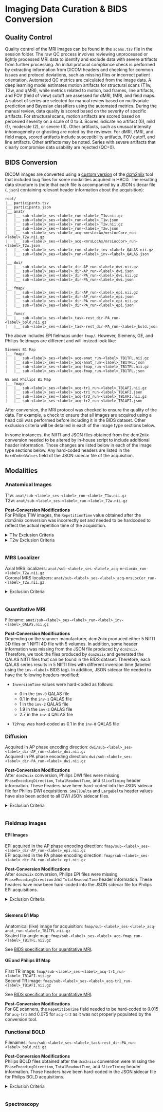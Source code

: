 # Imaging Data Curation & BIDS Conversion

## Quality Control
Quality control of the MRI images can be found in the `scans.tsv` file in the session folder. The raw QC process involves reviewing unprocessed or lightly processed MRI data to identify and exclude data with severe artifacts from further processing. An initial protocol compliance check is performed by extracting information from DICOM headers and checking for common issues and protocol deviations, such as missing files or incorrect patient orientation. Automated QC metrics are calculated from the image data. A deep learning model estimates motion artifacts for structural scans (T1w, T2w, and qMRI), while metrics related to motion, bad frames, line artifacts, and FOV (field of view) cutoff are assessed for dMRI, fMRI, and field maps. A subset of series are selected for manual review based on multivariate prediction and Bayesian classifiers using the automated metrics. During the manual review, data quality is scored based on the severity of specific artifacts. For structural scans, motion artifacts are scored based on perceived severity on a scale of 0 to 3. Scores indicate no artifact (0), mild (1), moderate (2), or severe (3). Other artifacts, such as unusual intensity inhomogeneity or ghosting are noted by the reviewer. For dMRI, fMRI, and field maps, scored artifacts include susceptibility artifacts, FOV cutoff, and line artifacts. Other artifacts may be noted. Series with severe artifacts that clearly compromise data usability are rejected (QC=0).

## BIDS Conversion
DICOM images are converted using a [custom version](https://github.com/rordenlab/dcm2niix/tree/c5caaa9f858b704b61d3ff4a7989282922dd712e) of the [dcm2niix](https://github.com/rordenlab/dcm2niix) tool that included bug fixes for some modalities acquired in HBCD. The resulting data structure is (note that each file is accompanied by a JSON sidecar file (`.json`) containing relevant header information about the acquisition):

```
root/
|__ participants.tsv
|__ participants.json
|__ anat/
|   |__ sub-<label>_ses-<label>_run-<label>_T1w.nii.gz 
|   |__ sub-<label>_ses-<label>_run-<label>_T1w.json
|   |__ sub-<label>_ses-<label>_run-<label>_T2w.nii.gz
|   |__ sub-<label>_ses-<label>_run-<label>_T2w.json
|   |__ sub-<label>_ses-<label>_acq-<mrsLocAx/mrsLocCor>_run-<label>_T2w.nii.gz 
|   |__ sub-<label>_ses-<label>_acq-<mrsLocAx/mrsLocCor>_run-<label>_T2w.json
|   |__ sub-<label>_ses-<label>_run-<label>_inv-<label>_QALAS.nii.gz
|   |__ sub-<label>_ses-<label>_run-<label>_inv-<label>_QALAS.json
|
|__ dwi/
|   |__ sub-<label>_ses-<label>_dir-AP_run-<label>_dwi.nii.gz
|   |__ sub-<label>_ses-<label>_dir-AP_run-<label>_dwi.json
|   |__ sub-<label>_ses-<label>_dir-PA_run-<label>_dwi.nii.gz
|   |__ sub-<label>_ses-<label>_dir-PA_run-<label>_dwi.json
|
|__ fmap/
|   |__ sub-<label>_ses-<label>_dir-AP_run-<label>_epi.nii.gz 
|   |__ sub-<label>_ses-<label>_dir-AP_run-<label>_epi.json 
|   |__ sub-<label>_ses-<label>_dir-PA_run-<label>_epi.nii.gz
|   |__ sub-<label>_ses-<label>_dir-PA_run-<label>_epi.json
|
|__ func/
|   |__ sub-<label>_ses-<label>_task-rest_dir-PA_run-<label>_bold.nii.gz
|   |__ sub-<label>_ses-<label>_task-rest_dir-PA_run-<label>_bold.json
```

The above includes EPI fielmaps under `fmap/`. However, Siemens, GE, and Philips fieldmaps are different and will instead look like:
```
Siemens B1 Map
|__ fmap/
|   |__ sub-<label>_ses-<label>_acq-anat_run-<label>_TB1TFL.nii.gz 
|   |__ sub-<label>_ses-<label>_acq-anat_run-<label>_TB1TFL.json 
|   |__ sub-<label>_ses-<label>_acq-fmap_run-<label>_TB1TFL.nii.gz
|   |__ sub-<label>_ses-<label>_acq-fmap_run-<label>_TB1TFL.json

GE and Philips B1 Map
|__ fmap/
|   |__ sub-<label>_ses-<label>_acq-tr1_run-<label>_TB1AFI.nii.gz 
|   |__ sub-<label>_ses-<label>_acq-tr1_run-<label>_TB1AFI.json 
|   |__ sub-<label>_ses-<label>_acq-tr2_run-<label>_TB1AFI.nii.gz
|   |__ sub-<label>_ses-<label>_acq-tr2_run-<label>_TB1AFI.json
```

After conversion, the MRI protocol was checked to ensure the quality of the data. For example, a check to ensure that all images are acquired using a head coil was performed before including it in the BIDS dataset. Other exclusion criteria will be detailed in each of the image type sections below.

In some instances, the NIfTI and JSON files obtained from the dcm2niix conversion needed to be altered by in-house script to include additional header information. Those changes are listed below in each of the image type sections below. Any hard-coded headers are listed in the `HardCodedValues` field of the JSON sidecar file of the acquisition.

## Modalities
### Anatomical Images  
T1w: `anat/sub-<label>_ses-<label>_run-<label>_T1w.nii.gz`      
T2w: `anat/sub-<label>_ses-<label>_run-<label>_T2w.nii.gz`

**Post-Conversion Modifications**        
For Philips T1W images, the `RepetitionTime` value obtained after the dcm2niix conversion was incorrectly set and needed to be hardcoded to reflect the actual repetition time of the acquisition.

<details>
<summary>T1w Exclusion Criteria</summary>
<ul>
  <li>TR outside of range 2.3-2.41</li>
  <li>TE outside of range 0.002-0.0035</li>
  <li>TI outside of range 1.06-1.1</li>
  <li>Slice thickness not being 0.8</li>
</ul>
</details>

<details>
<summary>T2w Exclusion Criteria</summary>
<ul>
  <li>TR outside of range 2.5-4.5</li>
  <li>TE outside of range 0.09-0.15</li>
  <li>TI outside of range 0.29-0.33</li>
  <li>Slice thickness outside of range 0.563-0.565</li>
</ul>
</details><br>

### MRS Localizer
Axial MRS localizers: `anat/sub-<label>_ses-<label>_acq-mrsLocAx_run-<label>_T2w.nii.gz`      
Coronal MRS localizers: `anat/sub-<label>_ses-<label>_acq-mrsLocCor_run-<label>_T2w.nii.gz`

<details>
<summary>Exclusion Criteria</summary>
<ul>
  <li>TR outside of range 2.5-4.5</li>
  <li>TE outside of range 0.09-0.15</li>
  <li>TI outside of range 0.29-0.33</li>
  <li>Slice thickness outside of range 0.563-0.565</li>
</ul>
</details><br>

### Quantitative MRI
Filename: `anat/sub-<label>_ses-<label>_run-<label>_inv-<label>_QALAS.nii.gz` 

**Post-Conversion Modifications**   
Depending on the scanner manufacturer, dcm2niix produced either 5 NIfTI 3D files or 1 NIfTI 4D file with 5 volumes. In addition, some header information was missing from the JSON file produced by `dcm2niix`. Therefore, we took the files produced by `dcm2niix` and generated the QALAS NIfTI files that can be found in the BIDS dataset. Therefore, each QALAS series results in 5 NIfTI files with different inversion time (labeled using the `inv-<label>` BIDS tag). In addition, JSON sidecar file needed to have the following headers modified:

- `InversionTime` values were hard-coded as follows:   
    - 0 in the `inv-0` QALAS file  
    - 0.1 in the `inv-1` QALAS file  
    - 1 in the `inv-2` QALAS file  
    - 1.9 in the `inv-3` QALAS file  
    - 2.7 in the `inv-4` QALAS file  

- `T2Prep` was hard-coded as 0.1 in the `inv-0` QALAS file

### Diffusion 
Acquired in AP phase encoding direction: `dwi/sub-<label>_ses-<label>_dir-AP_run-<label>_dwi.nii.gz`    
Acquired in PA phase encoding direction: `dwi/sub-<label>_ses-<label>_dir-PA_run-<label>_dwi.nii.gz` 

**Post-Conversion Modifications**     
After `dcm2niix` conversion, Philips DWI files were missing `PhaseEncodingDirection`, `TotalReadoutTime`, and `SliceTiming` header information. These headers have been hard-coded into the JSON sidecar file for Philips DWI acquisitions. `SmallDelta` and `LargeDelta` header values have also been added to all DWI JSON sidecar files.

<details>
<summary>Exclusion Criteria</summary>
<ul>
  <li>TR not being set to 4.8</li>
  <li>TE outside of range 0.0880-0.0980</li>
  <li>Slice thickness not being set to 1.7</li>
  <li>The total number of volumes between DWI AP and DWI PA is below 90 volumes</li>
</ul>
</details><br>

### Fieldmap Images
#### EPI Images
EPI acquired in the AP phase encoding direction: `fmap/sub-<label>_ses-<label>_dir-AP_run-<label>_epi.nii.gz`    
EPI acquired in the PA phase encoding direction: `fmap/sub-<label>_ses-<label>_dir-PA_run-<label>_epi.nii.gz`

**Post-Conversion Modifications**   
After `dcm2niix` conversion, Philips EPI files were missing `PhaseEncodingDirection` and `TotalReadoutTime` header information. These headers have now been hard-coded into the JSON sidecar file for Philips EPI acquisitions.

<details>
<summary>Exclusion Criteria</summary>
<ul>
  <li>TR outside of range 8.4-9.2</li>
  <li>TE outside of range 0.064-0.0661</li>
  <li>TI not being set to 2</li>
  <li>Slice thickness outside of range 0.563-0.565</li>
</ul>
</details><br>

#### Siemens B1 Map
Anatomical (like) image for acquisition: `fmap/sub-<label>_ses-<label>_acq-anat_run-<label>_TB1TFL.nii.gz`       
Scaled flip angle map: `fmap/sub-<label>_ses-<label>_acq-fmap_run-<label>_TB1TFL.nii.gz` 

See [BIDS specification for quantitative MRI](https://bids-specification.readthedocs.io/en/stable/appendices/qmri.html#tb1tfl-and-tb1rfm-specific-notes).

#### GE and Philips B1 Map
First TR image: `fmap/sub-<label>_ses-<label>_acq-tr1_run-<label>_TB1AFI.nii.gz`    
Second TR image: `fmap/sub-<label>_ses-<label>_acq-tr2_run-<label>_TB1AFI.nii.gz`

See [BIDS specification for quantitative MRI](https://bids-specification.readthedocs.io/en/stable/appendices/qmri.html#tb1tfl-and-tb1rfm-specific-notes). 

**Post-Conversion Modifications**   
For GE scanners, the `RepetitionTime` field needed to be hard-coded to 0.015 for `acq-tr1` and 0.075 for `acq-tr2` as it was not properly populated by the conversion tool.

### Functional BOLD
Filenames: `func/sub-<label>_ses-<label>_task-rest_dir-PA_run-<label>_bold.nii.gz`  

**Post-Conversion Modifications**   
Philips BOLD files obtained after the `dcm2niix` conversion were missing the `PhaseEncodingDirection`, `TotalReadoutTime`, and `SliceTiming` header information. Those headers have been hard-coded in the JSON sidecar file for Philips BOLD acquisitions.

<details>
<summary>Exclusion Criteria</summary>
<ul>
  <li>TR not being set to 1.725</li>
  <li>TE outside of range 0.0369-0.0371</li>
  <li>Slice thickness not being set to 2</li>
  <li>fMRI is shorter than 87 volumes (approximately less than 2.5 minutes long)</li>
</ul>
</details><br>

### Spectroscopy


